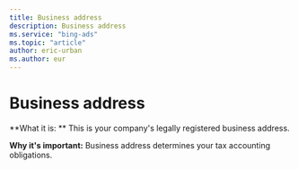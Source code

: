 ```yaml
---
title: Business address
description: Business address
ms.service: "bing-ads"
ms.topic: "article"
author: eric-urban
ms.author: eur
---
```


# Business address

**What it is: ** This is your company's legally registered business address.

**Why it's important:** Business address determines your tax accounting obligations.


